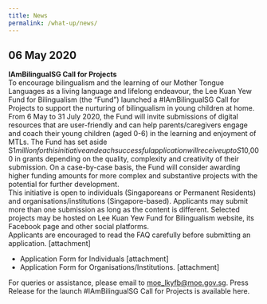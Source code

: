 ```yaml
---
title: News
permalink: /what-up/news/
---
```

## 06 May 2020
**IAmBilingualSG Call for Projects** 
<br/>To encourage bilingualism and the learning of our Mother Tongue Languages as a living language and lifelong endeavour, the Lee Kuan Yew Fund for Bilingualism (the “Fund”) launched a #IAmBilingualSG Call for Projects to support the nurturing of bilingualism in young children at home.
From 6 May to 31 July 2020, the Fund will invite submissions of digital resources that are user-friendly and can help parents/caregivers engage and coach their young children (aged 0-6) in the learning and enjoyment of MTLs. The Fund has set aside S$1 million for this initiative and each successful application will receive up to S$10,000 in grants depending on the quality, complexity and creativity of their submission. On a case-by-case basis, the Fund will consider awarding higher funding amounts for more complex and substantive projects with the potential for further development. <br/> This initiative is open to individuals (Singaporeans or Permanent Residents) and organisations/institutions (Singapore-based). Applicants may submit more than one submission as long as the content is different. Selected projects may be hosted on Lee Kuan Yew Fund for Bilingualism website, its Facebook page and other social platforms.<br/>
Applicants are encouraged to read the FAQ carefully before submitting an application. [attachment]

- Application Form for Individuals [attachment]
- Application Form for Organisations/Institutions. [attachment]

For queries or assistance, please email to moe_lkyfb@moe.gov.sg.
Press Release for the launch #IAmBilingualSG Call for Projects is available here.


